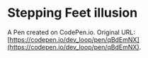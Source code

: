 # Stepping Feet illusion

A Pen created on CodePen.io. Original URL: [https://codepen.io/dev_loop/pen/qBdEmNX](https://codepen.io/dev_loop/pen/qBdEmNX).


